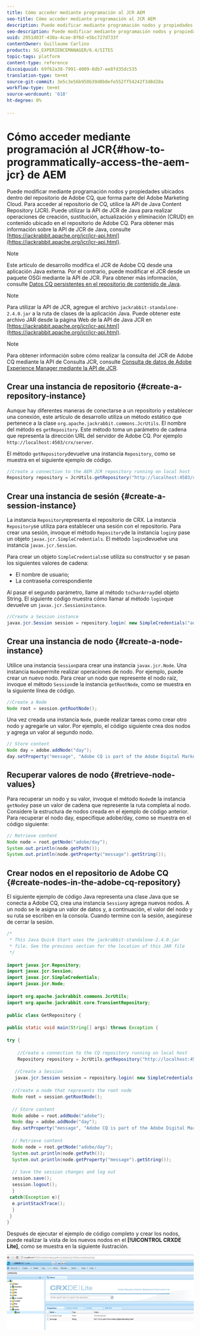 ```yaml
---
title: Cómo acceder mediante programación al JCR AEM
seo-title: Cómo acceder mediante programación al JCR AEM
description: Puede modificar mediante programación nodos y propiedades ubicados en el repositorio de AEM, que forma parte del Adobe Marketing Cloud
seo-description: Puede modificar mediante programación nodos y propiedades ubicados en el repositorio de AEM, que forma parte del Adobe Marketing Cloud
uuid: 2051d03f-430a-4cae-8f6d-e5bc727d733f
contentOwner: Guillaume Carlino
products: SG_EXPERIENCEMANAGER/6.4/SITES
topic-tags: platform
content-type: reference
discoiquuid: 69f62a38-7991-4009-8db7-ee8fd35dc535
translation-type: tm+mt
source-git-commit: 3e5c3e56b950b39d0b0efe552ff54242f3d8d28a
workflow-type: tm+mt
source-wordcount: '618'
ht-degree: 0%

---
```



# Cómo acceder mediante programación al JCR{#how-to-programmatically-access-the-aem-jcr} de AEM

Puede modificar mediante programación nodos y propiedades ubicados dentro del repositorio de Adobe CQ, que forma parte del Adobe Marketing Cloud. Para acceder al repositorio de CQ, utilice la API de Java Content Repository (JCR). Puede utilizar la API de JCR de Java para realizar operaciones de creación, sustitución, actualización y eliminación (CRUD) en contenido ubicado en el repositorio de Adobe CQ. Para obtener más información sobre la API de JCR de Java, consulte [https://jackrabbit.apache.org/jcr/jcr-api.html](https://jackrabbit.apache.org/jcr/jcr-api.html).

>[!NOTE]
>
>Este artículo de desarrollo modifica el JCR de Adobe CQ desde una aplicación Java externa. Por el contrario, puede modificar el JCR desde un paquete OSGi mediante la API de JCR. Para obtener más información, consulte [Datos CQ persistentes en el repositorio de contenido de Java](https://helpx.adobe.com/experience-manager/using/persisting-cq-data-java-content1.html).

>[!NOTE]
>
>Para utilizar la API de JCR, agregue el archivo `jackrabbit-standalone-2.4.0.jar` a la ruta de clases de la aplicación Java. Puede obtener este archivo JAR desde la página Web de la API de Java JCR en [https://jackrabbit.apache.org/jcr/jcr-api.html](https://jackrabbit.apache.org/jcr/jcr-api.html).

>[!NOTE]
>
>Para obtener información sobre cómo realizar la consulta del JCR de Adobe CQ mediante la API de Consulta JCR, consulte [Consulta de datos de Adobe Experience Manager mediante la API de JCR](https://helpx.adobe.com/experience-manager/using/querying-experience-manager-data-using1.html).

## Crear una instancia de repositorio {#create-a-repository-instance}

Aunque hay diferentes maneras de conectarse a un repositorio y establecer una conexión, este artículo de desarrollo utiliza un método estático que pertenece a la clase `org.apache.jackrabbit.commons.JcrUtils`. El nombre del método es `getRepository`. Este método toma un parámetro de cadena que representa la dirección URL del servidor de Adobe CQ. Por ejemplo `http://localhost:4503/crx/server`.

El método `getRepository`devuelve una instancia `Repository`, como se muestra en el siguiente ejemplo de código.

```java
//Create a connection to the AEM JCR repository running on local host
Repository repository = JcrUtils.getRepository("http://localhost:4503/crx/server");
```

## Crear una instancia de sesión {#create-a-session-instance}

La instancia `Repository`representa el repositorio de CRX. La instancia `Repository`se utiliza para establecer una sesión con el repositorio. Para crear una sesión, invoque el método `Repository`de la instancia `login`y pase un objeto `javax.jcr.SimpleCredentials`. El método `login`devuelve una instancia `javax.jcr.Session`.

Para crear un objeto `SimpleCredentials`se utiliza su constructor y se pasan los siguientes valores de cadena:

* El nombre de usuario;
* La contraseña correspondiente

Al pasar el segundo parámetro, llame al método `toCharArray`del objeto String. El siguiente código muestra cómo llamar al método `login`que devuelve un `javax.jcr.Sessioninstance`.

```java
//Create a Session instance
javax.jcr.Session session = repository.login( new SimpleCredentials("admin", "admin".toCharArray()));
```

## Crear una instancia de nodo {#create-a-node-instance}

Utilice una instancia `Session`para crear una instancia `javax.jcr.Node`. Una instancia `Node`permite realizar operaciones de nodo. Por ejemplo, puede crear un nuevo nodo. Para crear un nodo que represente el nodo raíz, invoque el método `Session`de la instancia `getRootNode`, como se muestra en la siguiente línea de código.

```java
//Create a Node
Node root = session.getRootNode();
```

Una vez creada una instancia `Node`, puede realizar tareas como crear otro nodo y agregarle un valor. Por ejemplo, el código siguiente crea dos nodos y agrega un valor al segundo nodo.

```java
// Store content 
Node day = adobe.addNode("day");
day.setProperty("message", "Adobe CQ is part of the Adobe Digital Marketing Suite!");
```

## Recuperar valores de nodo {#retrieve-node-values}

Para recuperar un nodo y su valor, invoque el método `Node`de la instancia `getNode`y pase un valor de cadena que represente la ruta completa al nodo. Considere la estructura de nodos creada en el ejemplo de código anterior. Para recuperar el nodo day, especifique adobe/day, como se muestra en el código siguiente:

```java
// Retrieve content
Node node = root.getNode("adobe/day");
System.out.println(node.getPath());
System.out.println(node.getProperty("message").getString());
```

## Crear nodos en el repositorio de Adobe CQ {#create-nodes-in-the-adobe-cq-repository}

El siguiente ejemplo de código Java representa una clase Java que se conecta a Adobe CQ, crea una instancia `Session`y agrega nuevos nodos. A un nodo se le asigna un valor de datos y, a continuación, el valor del nodo y su ruta se escriben en la consola. Cuando termine con la sesión, asegúrese de cerrar la sesión.

```java
/*
 * This Java Quick Start uses the jackrabbit-standalone-2.4.0.jar
 * file. See the previous section for the location of this JAR file
 */
 
import javax.jcr.Repository; 
import javax.jcr.Session; 
import javax.jcr.SimpleCredentials; 
import javax.jcr.Node; 
 
import org.apache.jackrabbit.commons.JcrUtils;
import org.apache.jackrabbit.core.TransientRepository;

public class GetRepository {

public static void main(String[] args) throws Exception { 
 
try { 
 
    //Create a connection to the CQ repository running on local host 
    Repository repository = JcrUtils.getRepository("http://localhost:4503/crx/server");
   
   //Create a Session
   javax.jcr.Session session = repository.login( new SimpleCredentials("admin", "admin".toCharArray())); 
 
  //Create a node that represents the root node
  Node root = session.getRootNode(); 
 
  // Store content 
  Node adobe = root.addNode("adobe"); 
  Node day = adobe.addNode("day"); 
  day.setProperty("message", "Adobe CQ is part of the Adobe Digital Marketing Suite!");

  // Retrieve content 
  Node node = root.getNode("adobe/day"); 
  System.out.println(node.getPath()); 
  System.out.println(node.getProperty("message").getString()); 
 
  // Save the session changes and log out
  session.save(); 
  session.logout();
  }
 catch(Exception e){
  e.printStackTrace();
  }
 } 
}
```

Después de ejecutar el ejemplo de código completo y crear los nodos, puede realizar la vista de los nuevos nodos en el **[!UICONTROL CRXDE Lite]**, como se muestra en la siguiente ilustración.

![chlimage_1-68](assets/chlimage_1-68.png)

